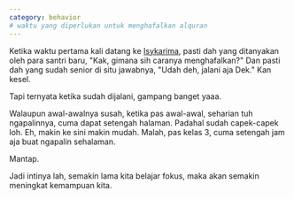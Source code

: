```yaml
---
category: behavior
# waktu yang diperlukan untuk menghafalkan alquran
---
```


Ketika waktu pertama kali datang ke [Isykarima](http://isykarima.com), pasti dah yang ditanyakan oleh para santri baru, "Kak, gimana sih caranya menghafalkan?" Dan pasti dah yang sudah senior di situ jawabnya, "Udah deh, jalani aja Dek." Kan kesel.

Tapi ternyata ketika sudah dijalani, gampang banget yaaa.

Walaupun awal-awalnya susah, ketika pas awal-awal, seharian tuh ngapalinnya, cuma dapat setengah halaman. Padahal sudah capek-capek loh. Eh, makin ke sini makin mudah. Malah, pas kelas 3, cuma setengah jam aja buat ngapalin sehalaman.

Mantap.

Jadi intinya lah, semakin lama kita belajar fokus, maka akan semakin meningkat kemampuan kita.